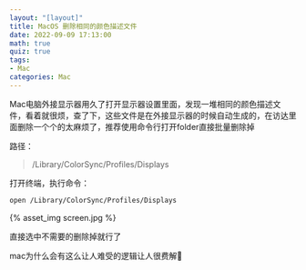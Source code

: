```yaml
---
layout: "[layout]"
title: MacOS 删除相同的颜色描述文件
date: 2022-09-09 17:13:00
math: true
quiz: true
tags:
- Mac
categories: Mac
---
```


Mac电脑外接显示器用久了打开显示器设置里面，发现一堆相同的颜色描述文件，看着就很烦，查了下，这些文件是在外接显示器的时候自动生成的，在访达里面删除一个个的太麻烦了，推荐使用命令行打开folder直接批量删除掉

路径：

> /Library/ColorSync/Profiles/Displays

打开终端，执行命令：

```bash
open /Library/ColorSync/Profiles/Displays
```

{% asset_img screen.jpg  %}

直接选中不需要的删除掉就行了

mac为什么会有这么让人难受的逻辑让人很费解🤔